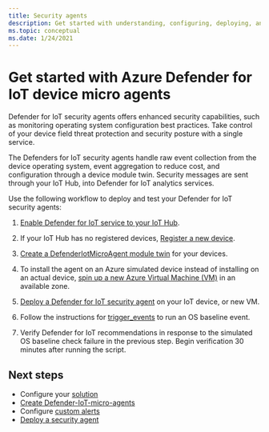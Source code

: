 ```yaml
---
title: Security agents
description: Get started with understanding, configuring, deploying, and using Azure Defender for IoT security service agents on your IoT devices.
ms.topic: conceptual
ms.date: 1/24/2021
---
```


# Get started with Azure Defender for IoT device micro agents

Defender for IoT security agents offers enhanced security capabilities, such as monitoring operating system configuration best practices. Take control of your device field threat protection and security posture with a single service.

The Defenders for IoT security agents handle raw event collection from the device operating system, event aggregation to reduce cost, and configuration through a device module twin. Security messages are sent through your IoT Hub, into Defender for IoT analytics services.

Use the following workflow to deploy and test your Defender for IoT security agents:

1. [Enable Defender for IoT service to your IoT Hub](quickstart-onboard-iot-hub.md).

1. If your IoT Hub has no registered devices, [Register a new device](/previous-versions/azure/iot-accelerators/iot-accelerators-device-simulation-overview).

1. [Create a DefenderIotMicroAgent module twin](quickstart-create-micro-agent-module-twin.md) for your devices.

1. To install the agent on an Azure simulated device instead of installing on an actual device, [spin up a new Azure Virtual Machine (VM)](../virtual-machines/linux/quick-create-portal.md) in an available zone.

1. [Deploy a Defender for IoT security agent](how-to-deploy-linux-cs.md) on your IoT device, or new VM.

1. Follow the instructions for [trigger_events](https://aka.ms/iot-security-github-trigger-events) to run an OS baseline event.

1. Verify Defender for IoT recommendations in response to the simulated OS baseline check failure in the previous step. Begin verification 30 minutes after running the script.

## Next steps

- Configure your [solution](quickstart-configure-your-solution.md)
- [Create Defender-IoT-micro-agents](quickstart-create-security-twin.md)
- Configure [custom alerts](quickstart-create-custom-alerts.md)
- [Deploy a security agent](how-to-deploy-agent.md)